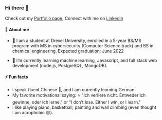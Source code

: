 ### Hi there 👋
Check out my <a href="https://ariel-yeung.github.io/" target="_blank">Portfolio page</a>; Connect with me on <a href= "https://www.linkedin.com/in/man-yi-ariel-yeung-45793313a">Linkedin</a>

#### :raising_hand: About me
- :open_book: I am a student at Drexel University, enrolled in a 5-year BS/MS program with MS in cybersecurity (Computer Science track) and BS in chemical engineering. Expected graduation: June 2022

- 🌱 I’m currently learning machine learning, Javascript, and full stack web development (node.js, PostgreSQL, MongoDB).

#### ⚡ Fun facts
- I speak fluent Chinese :100:, and I am currently learning German.
- My favorite motivational saying: :star: "Ich verliere nicht. Entweder ich gewinne, oder ich lerne." or "I don’t lose. Either I win, or I learn." 
- I like playing piano, basketball, painting and wall climbing (even thought I am acrophobic	:smile:).
